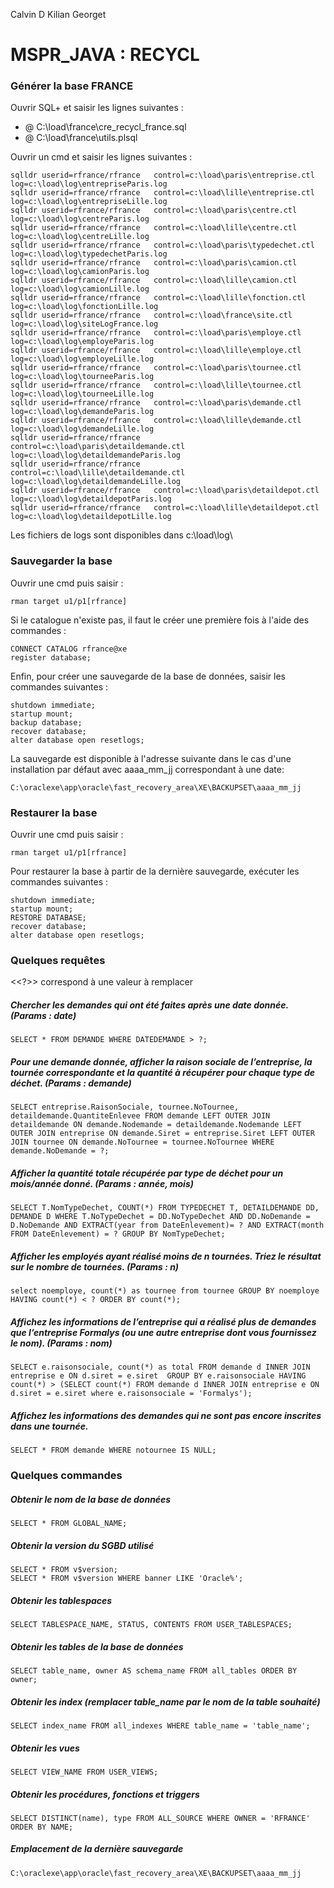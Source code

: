 Calvin D
Kilian Georget

# MSPR_JAVA : RECYCL

### Générer la base FRANCE

Ouvrir SQL+ et saisir les lignes suivantes : 
- @ C:\load\france\cre_recycl_france.sql
- @ C:\load\france\utils.plsql


Ouvrir un cmd et saisir les lignes suivantes : 
```
sqlldr userid=rfrance/rfrance   control=c:\load\paris\entreprise.ctl   log=c:\load\log\entrepriseParis.log
sqlldr userid=rfrance/rfrance   control=c:\load\lille\entreprise.ctl   log=c:\load\log\entrepriseLille.log
sqlldr userid=rfrance/rfrance   control=c:\load\paris\centre.ctl   log=c:\load\log\centreParis.log
sqlldr userid=rfrance/rfrance   control=c:\load\lille\centre.ctl   log=c:\load\log\centreLille.log
sqlldr userid=rfrance/rfrance   control=c:\load\paris\typedechet.ctl   log=c:\load\log\typedechetParis.log
sqlldr userid=rfrance/rfrance   control=c:\load\paris\camion.ctl   log=c:\load\log\camionParis.log
sqlldr userid=rfrance/rfrance   control=c:\load\lille\camion.ctl   log=c:\load\log\camionLille.log
sqlldr userid=rfrance/rfrance   control=c:\load\lille\fonction.ctl   log=c:\load\log\fonctionLille.log
sqlldr userid=rfrance/rfrance   control=c:\load\france\site.ctl   log=c:\load\log\siteLogFrance.log
sqlldr userid=rfrance/rfrance   control=c:\load\paris\employe.ctl   log=c:\load\log\employeParis.log
sqlldr userid=rfrance/rfrance   control=c:\load\lille\employe.ctl   log=c:\load\log\employeLille.log
sqlldr userid=rfrance/rfrance   control=c:\load\paris\tournee.ctl   log=c:\load\log\tourneeParis.log
sqlldr userid=rfrance/rfrance   control=c:\load\lille\tournee.ctl   log=c:\load\log\tourneeLille.log
sqlldr userid=rfrance/rfrance   control=c:\load\paris\demande.ctl   log=c:\load\log\demandeParis.log
sqlldr userid=rfrance/rfrance   control=c:\load\lille\demande.ctl   log=c:\load\log\demandeLille.log
sqlldr userid=rfrance/rfrance   control=c:\load\paris\detaildemande.ctl   log=c:\load\log\detaildemandeParis.log
sqlldr userid=rfrance/rfrance   control=c:\load\lille\detaildemande.ctl   log=c:\load\log\detaildemandeLille.log
sqlldr userid=rfrance/rfrance   control=c:\load\paris\detaildepot.ctl   log=c:\load\log\detaildepotParis.log
sqlldr userid=rfrance/rfrance   control=c:\load\lille\detaildepot.ctl   log=c:\load\log\detaildepotLille.log
```

Les fichiers de logs sont disponibles dans c:\load\log\

### Sauvegarder la base

Ouvrir une cmd puis saisir : 
```
rman target u1/p1[rfrance]
```
Si le catalogue n'existe pas, il faut le créer une première fois à l'aide des commandes : 
```
CONNECT CATALOG rfrance@xe
register database;
```
Enfin, pour créer une sauvegarde de la base de données, saisir les commandes suivantes :
```
shutdown immediate;
startup mount; 
backup database;
recover database;
alter database open resetlogs;
```
La sauvegarde est disponible à l'adresse suivante dans le cas d'une installation par défaut avec aaaa_mm_jj correspondant à une date:
```
C:\oraclexe\app\oracle\fast_recovery_area\XE\BACKUPSET\aaaa_mm_jj
```

### Restaurer la base

Ouvrir une cmd puis saisir : 
```
rman target u1/p1[rfrance]
```

Pour restaurer la base à partir de la dernière sauvegarde, exécuter les commandes suivantes :
```
shutdown immediate;
startup mount; 
RESTORE DATABASE;
recover database;
alter database open resetlogs;
```

### Quelques requêtes
<<?>> correspond à une valeur à remplacer
##### Chercher les demandes qui ont été faites après une date donnée. (Params : date)
```
SELECT * FROM DEMANDE WHERE DATEDEMANDE > ?;
```
##### Pour une demande donnée, afficher la raison sociale de l’entreprise, la tournée correspondante et la quantité à récupérer pour chaque type de déchet. (Params : demande)
```
SELECT entreprise.RaisonSociale, tournee.NoTournee, detaildemande.QuantiteEnlevee FROM demande LEFT OUTER JOIN detaildemande ON demande.Nodemande = detaildemande.Nodemande LEFT OUTER JOIN entreprise ON demande.Siret = entreprise.Siret LEFT OUTER JOIN tournee ON demande.NoTournee = tournee.NoTournee WHERE demande.NoDemande = ?; 
```
##### Afficher la quantité totale récupérée par type de déchet pour un mois/année donné. (Params : année, mois)
```
SELECT T.NomTypeDechet, COUNT(*) FROM TYPEDECHET T, DETAILDEMANDE DD, DEMANDE D WHERE T.NoTypeDechet = DD.NoTypeDechet AND DD.NoDemande = D.NoDemande AND EXTRACT(year from DateEnlevement)= ? AND EXTRACT(month FROM DateEnlevement) = ? GROUP BY NomTypeDechet; 
```
##### Afficher les employés ayant réalisé moins de n tournées. Triez le résultat sur le nombre de tournées. (Params : n)
```
select noemploye, count(*) as tournee from tournee GROUP BY noemploye HAVING count(*) < ? ORDER BY count(*);
```
##### Affichez les informations de l’entreprise qui a réalisé plus de demandes que l’entreprise Formalys (ou une autre entreprise dont vous fournissez le nom).  (Params : nom)
```
SELECT e.raisonsociale, count(*) as total FROM demande d INNER JOIN entreprise e ON d.siret = e.siret  GROUP BY e.raisonsociale HAVING count(*) > (SELECT count(*) FROM demande d INNER JOIN entreprise e ON d.siret = e.siret where e.raisonsociale = 'Formalys');
```
##### Affichez les informations des demandes qui ne sont pas encore inscrites dans une tournée.
```
SELECT * FROM demande WHERE notournee IS NULL;
```

### Quelques commandes 

##### Obtenir le nom de la base de données
```
SELECT * FROM GLOBAL_NAME;
```
##### Obtenir la version du SGBD utilisé
```
SELECT * FROM v$version;
SELECT * FROM v$version WHERE banner LIKE 'Oracle%';
```
##### Obtenir les tablespaces
```
SELECT TABLESPACE_NAME, STATUS, CONTENTS FROM USER_TABLESPACES;
```
##### Obtenir les tables de la base de données
```
SELECT table_name, owner AS schema_name FROM all_tables ORDER BY owner;
```
##### Obtenir les index (remplacer table_name par le nom de la table souhaité)
```
SELECT index_name FROM all_indexes WHERE table_name = 'table_name';
```
##### Obtenir les vues
```
SELECT VIEW_NAME FROM USER_VIEWS;
```
##### Obtenir les procédures, fonctions et triggers
```
SELECT DISTINCT(name), type FROM ALL_SOURCE WHERE OWNER = 'RFRANCE' ORDER BY NAME;
```
##### Emplacement de la dernière sauvegarde 
```
C:\oraclexe\app\oracle\fast_recovery_area\XE\BACKUPSET\aaaa_mm_jj
```
